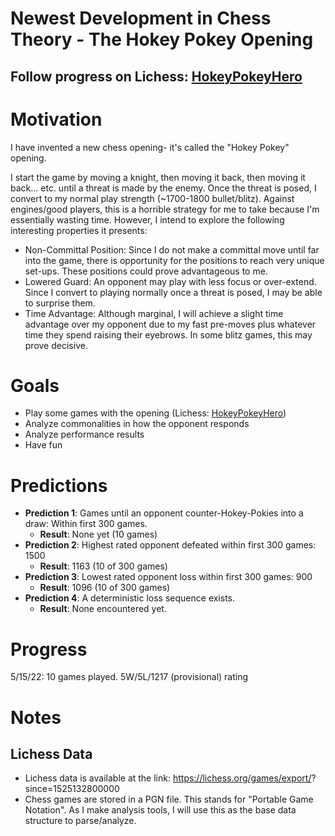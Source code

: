 # Newest Development in Chess Theory - The Hokey Pokey Opening
## Follow progress on Lichess: [HokeyPokeyHero](https://lichess.org/@/HokeyPokeyHero)
# Motivation
I have invented a new chess opening- it's called the "Hokey Pokey" opening. 

I start the game by moving a knight, then moving it back, then moving it back... etc. until a threat is made by the enemy. Once the threat is posed, I convert to my normal play strength (~1700-1800 bullet/blitz). Against engines/good players, this is a horrible strategy for me to take because I'm essentially wasting time. However, I intend to explore the following interesting properties it presents:
- Non-Committal Position: Since I do not make a committal move until far into the game, there is opportunity for the positions to reach very unique set-ups. These positions could prove advantageous to me.
- Lowered Guard: An opponent may play with less focus or over-extend. Since I convert to playing normally once a threat is posed, I may be able to surprise them.
- Time Advantage: Although marginal, I will achieve a slight time advantage over my opponent due to my fast pre-moves plus whatever time they spend raising their eyebrows. In some blitz games, this may prove decisive.

# Goals
- Play some games with the opening (Lichess: [HokeyPokeyHero](https://lichess.org/@/HokeyPokeyHero))
- Analyze commonalities in how the opponent responds 
- Analyze performance results
- Have fun

# Predictions
- **Prediction 1**: Games until an opponent counter-Hokey-Pokies into a draw: Within first 300 games.
  - **Result**: None yet (10 games)
- **Prediction 2**: Highest rated opponent defeated within first 300 games: 1500
  - **Result**: 1163 (10 of 300 games)
- **Prediction 3**: Lowest rated opponent loss within first 300 games: 900
  - **Result**: 1096 (10 of 300 games)
- **Prediction 4**: A deterministic loss sequence exists.
  - **Result**: None encountered yet.


# Progress
5/15/22: 10 games played. 5W/5L/1217 (provisional) rating

# Notes
## Lichess Data
- Lichess data is available at the link: https://lichess.org/games/export/<UserNameHere>?since=1525132800000
- Chess games are stored in a PGN file. This stands for "Portable Game Notation". As I make analysis tools, I will use this as the base data structure to parse/analyze.
